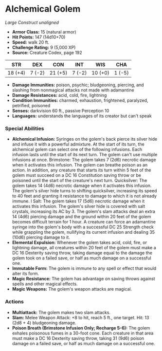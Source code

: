 # Alchemical Golem

*Large* *Construct* *unaligned*

- **Armor Class:** 15 (natural armor)
- **Hit Points:** 147 (14d10+70)
- **Speed:** walk 20 ft.
- **Challenge Rating:** 9 (5,000 XP)
- **Source:** Creature Codex, page 192

| STR | DEX | CON | INT | WIS | CHA |
| --- | --- | --- | --- | --- | --- |
| 18 (+4) | 7 (-2) | 21 (+5) | 7 (-2) | 10 (+0) | 1 (-5) |

- **Damage Immunities:** poison, psychic; bludgeoning, piercing, and slashing from nonmagical attacks not made with adamantine
- **Damage Resistances:** acid, cold, fire, lightning
- **Condition Immunities:** charmed, exhaustion, frightened, paralyzed, petrified, poisoned
- **Senses:** darkvision 60 ft., passive Perception 10
- **Languages:** understands the languages of its creator but can't speak

### Special Abilities

- **Alchemical Infusion:** Syringes on the golem's back pierce its silver hide and infuse it with a powerful admixture. At the start of its turn, the alchemical golem can select one of the following infusions. Each infusion lasts until the start of its next turn. The golem can't use multiple infusions at once.
Brimstone: The golem takes 7 (2d6) necrotic damage when it activates this infusion. The golem can breathe poison as an action. In addition, any creature that starts its turn within 5 feet of the golem must succeed on a DC 16 Constitution saving throw or be poisoned until the start of the creature's next turn.
Quicksilver: The golem takes 14 (4d6) necrotic damage when it activates this infusion. The golem's silver hide turns to shifting quicksilver, increasing its speed to 40 feet and granting it resistance to damage to which it is not already immune. l
Salt: The golem takes 17 (5d6) necrotic damage when it activates this infusion. The golem's silver hide is covered with salt crystals, increasing its AC by 3. The golem's slam attacks deal an extra 14 (4d6) piercing damage and the ground within 20 feet of the golem becomes difficult terrain for 1 hour. A creature can force an adamantine syringe into the golem's body with a successful DC 25 Strength check while grappling the golem, nullifying its current infusion and dealing 35 (10d6) piercing damage to it.
- **Elemental Expulsion:** Whenever the golem takes acid, cold, fire, or lightning damage, all creatures within 20 feet of the golem must make a DC 16 Dexterity saving throw, taking damage equal to the damage the golem took on a failed save, or half as much damage on a successful one.
- **Immutable Form:** The golem is immune to any spell or effect that would alter its form.
- **Magic Resistance:** The golem has advantage on saving throws against spells and other magical effects.
- **Magic Weapons:** The golem's weapon attacks are magical.

### Actions

- **Multiattack:** The golem makes two slam attacks.
- **Slam:** Melee Weapon Attack: +8 to hit, reach 5 ft., one target. Hit: 13 (2d8 + 4) bludgeoning damage.
- **Poison Breath (Brimstone Infusion Only; Recharge 5-6):** The golem exhales poisonous fumes in a 30-foot cone. Each creature in that area must make a DC 16 Dexterity saving throw, taking 31 (9d6) poison damage on a failed save, or half as much damage on a successful one.


